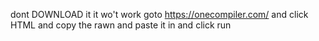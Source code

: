 dont DOWNLOAD it it wo't work goto https://onecompiler.com/ and click HTML and copy the rawn and paste it in and click run
